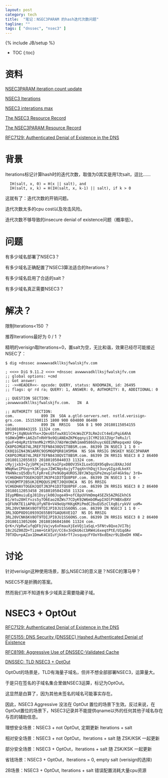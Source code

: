 ```yaml
---
layout: post
category: tech
title:  "笔记：NSEC3PARAM 的hash迭代次数问题"
tagline: ""
tags: [ "dnssec", "nsec3" ] 
---
```

{% include JB/setup %}

* TOC
{:toc}

# 资料

[NSEC3PARAM iteration count update](https://www.ietf.org/mail-archive/web/dnsop/current/msg21656.html)

[NSEC3 Iterations](https://tools.ietf.org/html/draft-york-dnsop-deploying-dnssec-crypto-algs-05#section-2.3.1)

[NSEC3 interations max](https://github.com/miekg/dns/issues/611)

[The NSEC3 Resource Record](https://tools.ietf.org/html/rfc5155#page-7)

[The NSEC3PARAM Resource Record](https://tools.ietf.org/html/rfc5155#page-12)

[RFC7129: Authenticated Denial of Existence in the DNS](https://tools.ietf.org/html/rfc7129)


# 背景

Iterations标记计算hash时的迭代次数，取值为0其实是用1次salt，逗比……

      IH(salt, x, 0) = H(x || salt), and
      IH(salt, x, k) = H(IH(salt, x, k-1) || salt), if k > 0

这就有了：迭代次数的开销问题。

迭代次数太多的cpu cost以及攻击风险。

迭代次数不够导致的insecure denial of existence问题（概率低）。

# 问题

有多少域名部署了NSEC3？

有多少域名正确配置了NSEC3算法适合的Iterations？

有多少域名启用了合适的salt？

有多少域名真正需要NSEC3？

# 解决？

限制Iterations<150 ？

推荐Iterations最好为 0 / 1 ？

精明的verisign取Iterations=0，置salt为空，无比和谐，效果已经尽可能接近NSEC了：

    $ dig +dnssec avwwwvadkllksjfwalskjfv.com

    ; <<>> DiG 9.11.2 <<>> +dnssec avwwwvadkllksjfwalskjfv.com
    ;; global options: +cmd
    ;; Got answer:
    ;; ->>HEADER<<- opcode: QUERY, status: NXDOMAIN, id: 26495
    ;; flags: qr rd ra; QUERY: 1, ANSWER: 0, AUTHORITY: 8, ADDITIONAL: 0

    ;; QUESTION SECTION:
    ;avwwwvadkllksjfwalskjfv.com.	IN	A

    ;; AUTHORITY SECTION:
    com.			899	IN	SOA	a.gtld-servers.net. nstld.verisign-grs.com. 1515390115 1800 900 604800 86400
    com.			899	IN	RRSIG	SOA 8 1 900 20180115054155 20180108043155 11324 com. NPYJ+jXqNUokYhx+JQes65fxwX81lCHcWoZCP3LRm2cCt4eEzPqi6AhA tG0WxQMM+iA6ZoTnRHY9o9QiANEmZKPKqqnyiICYM21OJZUgr7eRuJ/l gGvF+04pRztbYmnMk2rM5hJ7AbYWcDWh1mm0586Ghuyc6EEzNRepqxmU GOg=
    CK0POJMG874LJREF7EFN8430QVIT8BSM.com. 86399 IN NSEC3 1 1 0 - CK0Q1GIN43N1ARRC9OSM6QPQR81H5M9A  NS SOA RRSIG DNSKEY NSEC3PARAM
    CK0POJMG874LJREF7EFN8430QVIT8BSM.com. 86399 IN RRSIG NSEC3 8 2 86400 20180112055033 20180105044033 11324 com. cMyjjxb3+ZyjbPKje2t8/kaIFpxDBOV35kILoxO1QX95qBvoiBXAzJdd WNqKwcIPUuy+k3KlguxJIWCNqs6ujyT7qqXnthDqjt3uvyGIgzdLkeXt fN4NkcsQ5dDsfLFpRreEiPe9G0g4UROSJBYJW3qzGPe2mvpleF4Gk9a/ 3r8=
    VCH6DHAVTOGEHJQOTJN3P41D3TQU8P8F.com. 86399 IN NSEC3 1 1 0 - VCH8QMTP2B5UKJEMQQUS1METJ0QVONCA  NS DS RRSIG
    VCH6DHAVTOGEHJQOTJN3P41D3TQU8P8F.com. 86399 IN RRSIG NSEC3 8 2 86400 20180112053458 20180105042458 11324 com. IEypMBmuiuEgJ81Dsyjk00Joge49+ofC8pUVVmDmq4SEZk5AZRGIkhC6 B1/mtu28HlYvzs5y7O6Eao28ZWs77CDyK92W6mbORwpIXOlPtNBXxBXV sQFkRKTE1iAP0LUfyNT0+V49eUpYKKgKMiPmdC2buEU5zClXqBirykVV uoM=
    3RL20VCNK6KV8OT9TDIJPI0JU1SS6ONS.com. 86399 IN NSEC3 1 1 0 - 3RL3ODP8D910939I655B97GAQU6VE1Q7  NS DS RRSIG
    3RL20VCNK6KV8OT9TDIJPI0JU1SS6ONS.com. 86399 IN RRSIG NSEC3 8 2 86400 20180113052606 20180106041606 11324 com. QrK+/VpRwCufqQFbjVajvy6xFmauXjEeVQj1aSqL+5FNtv8QxeJVI7bj 18c2GZ00ZD+Tizmm+GtATpV/CC6v3nQkU6cCbRW4i6xeqtPtE/U1qdAv 70TXDu+pAZax1DmwK4CUIuYjkk6rTfJxsquqcFYOoY8xdEmzr9LQbeDH KNE=

# 讨论

针对verisign这种使用场景，那么NSEC3的意义是？NSEC的薄马甲？

NSEC5不是折腾的答案。

然而我们并不知道有多少域真正需要隐藏子域。


# NSEC3 + OptOut

[RFC7129: Authenticated Denial of Existence in the DNS](https://tools.ietf.org/html/rfc7129)

[RFC5155: DNS Security (DNSSEC) Hashed Authenticated Denial of Existence](https://tools.ietf.org/html/rfc5155)

[RFC8198: Aggressive Use of DNSSEC-Validated Cache](https://tools.ietf.org/html/rfc8198)

[DNSSEC: TLD NSEC3 + OptOut](http://www.communitydns.eu/DNSSEC.pdf)

OptOut的场景是，TLD有海量子域名，但并不想全部部署NSEC3，运算量大。

于是只在签名的子域名集合里做NSEC3运算，标记为OptOut。

这显然是白算了，因为其他未签名的域名可能事实存在。

因此，NSEC3 Aggressive 没法在 OptOut 置位的场景下生效。反过来说，在OptOut置位的场景下，NSEC3记录并不能提供qname以外的任何其他子域名存在与否的辅助信息。

理想安全场景：NSEC3 + not OptOut, 定期更新 Iterations + salt

相对安全场景：NSEC3 + not OptOut，Iterations + salt 随 ZSK/KSK 一起更新

部分安全场景：NSEC3 + OptOut，Iterations + salt 随 ZSK/KSK 一起更新 

省钱场景：NSEC3 + OptOut，Iterations = 0, empty salt (verisign的选择)

2B场景：NSEC3 + OptOut, Iterations + salt 错误配置消耗大量cpu资源
